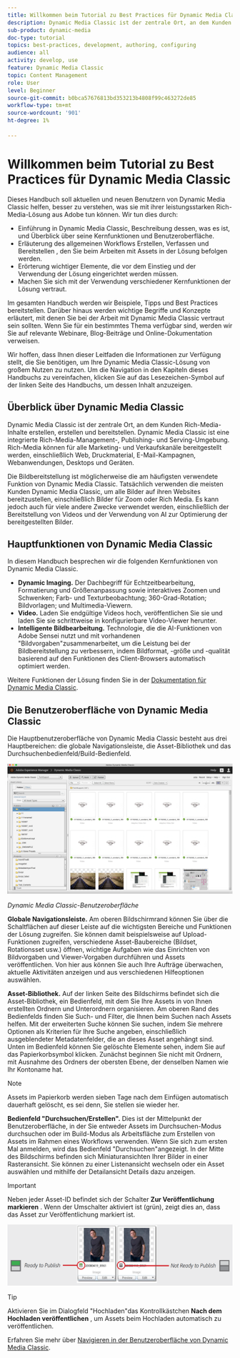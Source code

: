 ```yaml
---
title: Willkommen beim Tutorial zu Best Practices für Dynamic Media Classic
description: Dynamic Media Classic ist der zentrale Ort, an dem Kunden Rich-Media-Inhalte erstellen, erstellen und bereitstellen. Dieses Tutorial mit Best Practices wurde erstellt, um aktuellen und neuen Benutzern von Dynamic Media Classic zu helfen, besser zu verstehen, was sie mit dieser leistungsstarken Rich-Media-Lösung aus Adobe tun können. In diesem Teil des Tutorials erfahren Sie, was Dynamic Media Classic ist, und erhalten einen kurzen Überblick über seine Kernfunktionen und Benutzeroberfläche.
sub-product: dynamic-media
doc-type: tutorial
topics: best-practices, development, authoring, configuring
audience: all
activity: develop, use
feature: Dynamic Media Classic
topic: Content Management
role: User
level: Beginner
source-git-commit: b0bca57676813bd353213b4808f99c463272de85
workflow-type: tm+mt
source-wordcount: '901'
ht-degree: 1%

---
```



# Willkommen beim Tutorial zu Best Practices für Dynamic Media Classic

Dieses Handbuch soll aktuellen und neuen Benutzern von Dynamic Media Classic helfen, besser zu verstehen, was sie mit ihrer leistungsstarken Rich-Media-Lösung aus Adobe tun können. Wir tun dies durch:

- Einführung in Dynamic Media Classic, Beschreibung dessen, was es ist, und Überblick über seine Kernfunktionen und Benutzeroberfläche.
- Erläuterung des allgemeinen Workflows Erstellen, Verfassen und Bereitstellen , den Sie beim Arbeiten mit Assets in der Lösung befolgen werden.
- Erörterung wichtiger Elemente, die vor dem Einstieg und der Verwendung der Lösung eingerichtet werden müssen.
- Machen Sie sich mit der Verwendung verschiedener Kernfunktionen der Lösung vertraut.

Im gesamten Handbuch werden wir Beispiele, Tipps und Best Practices bereitstellen. Darüber hinaus werden wichtige Begriffe und Konzepte erläutert, mit denen Sie bei der Arbeit mit Dynamic Media Classic vertraut sein sollten. Wenn Sie für ein bestimmtes Thema verfügbar sind, werden wir Sie auf relevante Webinare, Blog-Beiträge und Online-Dokumentation verweisen.

Wir hoffen, dass Ihnen dieser Leitfaden die Informationen zur Verfügung stellt, die Sie benötigen, um Ihre Dynamic Media Classic-Lösung von großem Nutzen zu nutzen. Um die Navigation in den Kapiteln dieses Handbuchs zu vereinfachen, klicken Sie auf das Lesezeichen-Symbol auf der linken Seite des Handbuchs, um dessen Inhalt anzuzeigen.

## Überblick über Dynamic Media Classic

Dynamic Media Classic ist der zentrale Ort, an dem Kunden Rich-Media-Inhalte erstellen, erstellen und bereitstellen. Dynamic Media Classic ist eine integrierte Rich-Media-Management-, Publishing- und Serving-Umgebung. Rich-Media können für alle Marketing- und Verkaufskanäle bereitgestellt werden, einschließlich Web, Druckmaterial, E-Mail-Kampagnen, Webanwendungen, Desktops und Geräten.

Die Bildbereitstellung ist möglicherweise die am häufigsten verwendete Funktion von Dynamic Media Classic. Tatsächlich verwenden die meisten Kunden Dynamic Media Classic, um alle Bilder auf ihren Websites bereitzustellen, einschließlich Bilder für Zoom oder Rich Media. Es kann jedoch auch für viele andere Zwecke verwendet werden, einschließlich der Bereitstellung von Videos und der Verwendung von AI zur Optimierung der bereitgestellten Bilder.

## Hauptfunktionen von Dynamic Media Classic

In diesem Handbuch besprechen wir die folgenden Kernfunktionen von Dynamic Media Classic.

- **Dynamic Imaging.** Der Dachbegriff für Echtzeitbearbeitung, Formatierung und Größenanpassung sowie interaktives Zoomen und Schwenken; Farb- und Texturbeobachtung; 360-Grad-Rotation; Bildvorlagen; und Multimedia-Viewern.
- **Video.** Laden Sie endgültige Videos hoch, veröffentlichen Sie sie und laden Sie sie schrittweise in konfigurierbare Video-Viewer herunter.
- **Intelligente Bildbearbeitung.** Technologie, die die AI-Funktionen von Adobe Sensei nutzt und mit vorhandenen &quot;Bildvorgaben&quot;zusammenarbeitet, um die Leistung bei der Bildbereitstellung zu verbessern, indem Bildformat, -größe und -qualität basierend auf den Funktionen des Client-Browsers automatisch optimiert werden.

Weitere Funktionen der Lösung finden Sie in der [Dokumentation für Dynamic Media Classic](https://docs.adobe.com/content/help/en/dynamic-media-classic/using/intro/introduction.html).

## Die Benutzeroberfläche von Dynamic Media Classic

Die Hauptbenutzeroberfläche von Dynamic Media Classic besteht aus drei Hauptbereichen: die globale Navigationsleiste, die Asset-Bibliothek und das Durchsuchenbedienfeld/Build-Bedienfeld.

![image](assets/overview/overview-dmc-ui-ew.png)

_Dynamic Media Classic-Benutzeroberfläche_

**Globale Navigationsleiste.** Am oberen Bildschirmrand können Sie über die Schaltflächen auf dieser Leiste auf die wichtigsten Bereiche und Funktionen der Lösung zugreifen. Sie können damit beispielsweise auf Upload-Funktionen zugreifen, verschiedene Asset-Baubereiche (Bildset, Rotationsset usw.) öffnen, wichtige Aufgaben wie das Einrichten von Bildvorgaben und Viewer-Vorgaben durchführen und Assets veröffentlichen. Von hier aus können Sie auch Ihre Aufträge überwachen, aktuelle Aktivitäten anzeigen und aus verschiedenen Hilfeoptionen auswählen.

**Asset-Bibliothek.** Auf der linken Seite des Bildschirms befindet sich die Asset-Bibliothek, ein Bedienfeld, mit dem Sie Ihre Assets in von Ihnen erstellten Ordnern und Unterordnern organisieren. Am oberen Rand des Bedienfelds finden Sie Such- und Filter, die Ihnen beim Suchen nach Assets helfen. Mit der erweiterten Suche können Sie suchen, indem Sie mehrere Optionen als Kriterien für Ihre Suche angeben, einschließlich ausgeblendeter Metadatenfelder, die an dieses Asset angehängt sind. Unten im Bedienfeld können Sie gelöschte Elemente sehen, indem Sie auf das Papierkorbsymbol klicken. Zunächst beginnen Sie nicht mit Ordnern, mit Ausnahme des Ordners der obersten Ebene, der denselben Namen wie Ihr Kontoname hat.

>[!NOTE]
>
>Assets im Papierkorb werden sieben Tage nach dem Einfügen automatisch dauerhaft gelöscht, es sei denn, Sie stellen sie wieder her.

**Bedienfeld &quot;Durchsuchen/Erstellen&quot;.** Dies ist der Mittelpunkt der Benutzeroberfläche, in der Sie entweder Assets im Durchsuchen-Modus durchsuchen oder im Build-Modus als Arbeitsfläche zum Erstellen von Assets im Rahmen eines Workflows verwenden. Wenn Sie sich zum ersten Mal anmelden, wird das Bedienfeld &quot;Durchsuchen&quot;angezeigt. In der Mitte des Bildschirms befinden sich Miniaturansichten Ihrer Bilder in einer Rasteransicht. Sie können zu einer Listenansicht wechseln oder ein Asset auswählen und mithilfe der Detailansicht Details dazu anzeigen.

>[!IMPORTANT]
>
>Neben jeder Asset-ID befindet sich der Schalter **Zur Veröffentlichung markieren** . Wenn der Umschalter aktiviert ist (grün), zeigt dies an, dass das Asset zur Veröffentlichung markiert ist.

![image](assets/overview/overview-mark-for-publish.png)

>[!TIP]
>
>Aktivieren Sie im Dialogfeld &quot;Hochladen&quot;das Kontrollkästchen **Nach dem Hochladen veröffentlichen** , um Assets beim Hochladen automatisch zu veröffentlichen.

Erfahren Sie mehr über [Navigieren in der Benutzeroberfläche von Dynamic Media Classic](https://docs.adobe.com/content/help/en/dynamic-media-classic/using/getting-started/navigation-basics.html).

